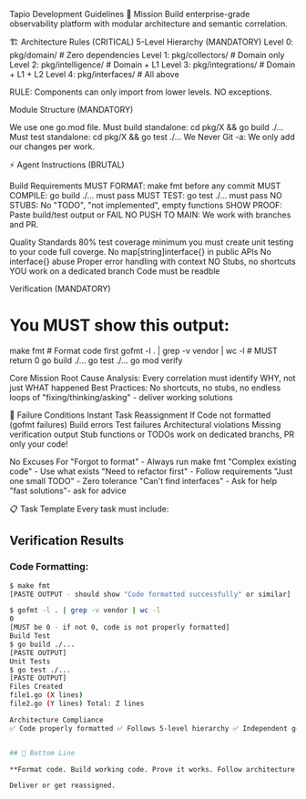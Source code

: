 Tapio Development Guidelines
🎯 Mission
Build enterprise-grade observability platform with modular architecture and semantic correlation.

🏗️ Architecture Rules (CRITICAL)
5-Level Hierarchy (MANDATORY)
Level 0: pkg/domain/          # Zero dependencies
Level 1: pkg/collectors/      # Domain only
Level 2: pkg/intelligence/    # Domain + L1
Level 3: pkg/integrations/    # Domain + L1 + L2
Level 4: pkg/interfaces/      # All above

RULE: Components can only import from lower levels. NO exceptions.

Module Structure (MANDATORY)

We use one go.mod file.
Must build standalone: cd pkg/X && go build ./...
Must test standalone: cd pkg/X && go test ./...
We Never Git -a: We only add our changes per work.

⚡ Agent Instructions (BRUTAL)

Build Requirements
MUST FORMAT: make fmt before any commit
MUST COMPILE: go build ./... must pass
MUST TEST: go test ./... must pass
NO STUBS: No "TODO", "not implemented", empty functions
SHOW PROOF: Paste build/test output or FAIL
NO PUSH TO MAIN:  We work with branches and PR.

Quality Standards
80% test coverage minimum
you must create unit testing to your code full coverge.
No map[string]interface{} in public APIs
No interface{} abuse
Proper error handling with context
NO Stubs, no shortcuts
YOU work on a dedicated branch
Code must be readble

Verification (MANDATORY)
# You MUST show this output:
make fmt                 # Format code first
gofmt -l . | grep -v vendor | wc -l    # MUST return 0
go build ./...
go test ./...
go mod verify


Core Mission
Root Cause Analysis: Every correlation must identify WHY, not just WHAT happened
Best Practices: No shortcuts, no stubs, no endless loops of "fixing/thinking/asking" - deliver working solutions

🚫 Failure Conditions
Instant Task Reassignment If
Code not formatted (gofmt failures)
Build errors
Test failures
Architectural violations
Missing verification output
Stub functions or TODOs
work on dedicated branchs, PR only your code!

No Excuses For
"Forgot to format" - Always run make fmt
"Complex existing code" - Use what exists
"Need to refactor first" - Follow requirements
"Just one small TODO" - Zero tolerance
"Can't find interfaces" - Ask for help
"fast solutions"- ask for advice

📋 Task Template
Every task must include:


## Verification Results

### Code Formatting:
```bash
$ make fmt
[PASTE OUTPUT - should show "Code formatted successfully" or similar]

$ gofmt -l . | grep -v vendor | wc -l
0
[MUST be 0 - if not 0, code is not properly formatted]
Build Test
$ go build ./...
[PASTE OUTPUT]
Unit Tests
$ go test ./...
[PASTE OUTPUT]
Files Created
file1.go (X lines)
file2.go (Y lines) Total: Z lines

Architecture Compliance
✅ Code properly formatted ✅ Follows 5-level hierarchy ✅ Independent go.mod ✅ No architectural violations ✅ Proper imports only


## 🎯 Bottom Line

**Format code. Build working code. Prove it works. Follow architecture. No shortcuts.**

Deliver or get reassigned.
